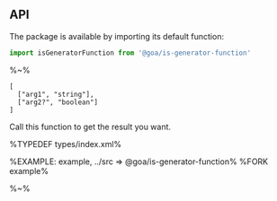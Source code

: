 ## API

The package is available by importing its default function:

```js
import isGeneratorFunction from '@goa/is-generator-function'
```

%~%

```## isGeneratorFunction
[
  ["arg1", "string"],
  ["arg2?", "boolean"]
]
```

Call this function to get the result you want.

%TYPEDEF types/index.xml%

%EXAMPLE: example, ../src => @goa/is-generator-function%
%FORK example%

%~%